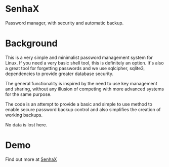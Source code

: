 # SenhaX
Password manager, with security and automatic backup.

# Background
This is a very simple and minimalist password management system for Linux. If you need a very basic shell tool, this is definitely an option. It's also a great tool for forgetting passwords and we use sqlcipher, sqlite3, dependencies to provide greater database security.

The general functionality is inspired by the need to use key management and sharing, without any illusion of competing with more advanced systems for the same purpose.

The code is an attempt to provide a basic and simple to use method to enable secure password backup control and also simplifies the creation of working backups.

No data is lost here.

# Demo

Find out more at [SenhaX](https://senhax.com/demo)
